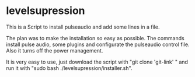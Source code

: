 # levelsupression
This is a Script to install pulseaudio and add some lines in a file.

The plan was to make the installation so easy as possible. The commands
install pulse audio, some plugins and configurate the pulseaudio
control file. Also it turns off the power management.

It is very easy to use, just download the script with "git clone 'git-link' " and
run it with "sudo bash ./levelsupression/installer.sh".
